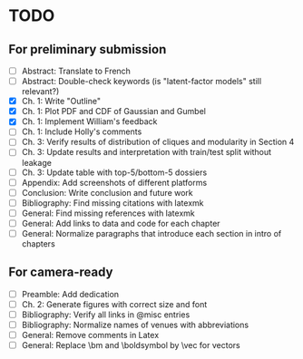# TODO

## For preliminary submission

- [ ] Abstract: Translate to French
- [ ] Abstract: Double-check keywords (is "latent-factor models" still relevant?)
- [x] Ch. 1: Write "Outline"
- [x] Ch. 1: Plot PDF and CDF of Gaussian and Gumbel
- [x] Ch. 1: Implement William's feedback
- [ ] Ch. 1: Include Holly's comments
- [ ] Ch. 3: Verify results of distribution of cliques and modularity in Section 4
- [ ] Ch. 3: Update results and interpretation with train/test split without leakage
- [ ] Ch. 3: Update table with top-5/bottom-5 dossiers
- [ ] Appendix: Add screenshots of different platforms
- [ ] Conclusion: Write conclusion and future work
- [ ] Bibliography: Find missing citations with latexmk
- [ ] General: Find missing references with latexmk
- [ ] General: Add links to data and code for each chapter
- [ ] General: Normalize paragraphs that introduce each section in intro of chapters

## For camera-ready

- [ ] Preamble: Add dedication
- [ ] Ch. 2: Generate figures with correct size and font
- [ ] Bibliography: Verify all links in @misc entries
- [ ] Bibliography: Normalize names of venues with abbreviations
- [ ] General: Remove comments in Latex
- [ ] General: Replace \bm and \boldsymbol by \vec for vectors
